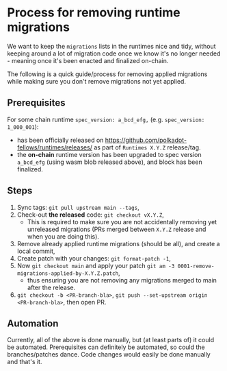 # Process for removing runtime migrations

We want to keep the `migrations` lists in the runtimes nice and tidy, without keeping around a lot of migration code once we know it's no longer needed - meaning once it's been enacted and finalized on-chain.

The following is a quick guide/process for removing applied migrations while making sure you don't remove migrations not yet applied.

## Prerequisites

For some chain runtime `spec_version: a_bcd_efg,` (e.g. `spec_version: 1_000_001`):
- has been officially released on https://github.com/polkadot-fellows/runtimes/releases/ as part of `Runtimes X.Y.Z` release/tag.
- the **on-chain** runtime version has been upgraded to spec version `a_bcd_efg` (using wasm blob released above), and block has been finalized.

## Steps

1. Sync tags: `git pull upstream main --tags`,
2. Check-out **the released** code: `git checkout vX.Y.Z`,
   - This is required to make sure you are not accidentally removing yet unreleased migrations (PRs merged between `X.Y.Z` release and when you are doing this).
3. Remove already applied runtime migrations (should be all), and create a local commit,
4. Create patch with your changes: `git format-patch -1`,
5. Now `git checkout main` and apply your patch `git am -3 0001-remove-migrations-applied-by-X.Y.Z.patch`,
   - thus ensuring you are not removing any migrations merged to main after the release.
6. `git checkout -b <PR-branch-bla>`, `git push --set-upstream origin <PR-branch-bla>`, then open PR.

## Automation

Currently, all of the above is done manually, but (at least parts of) it could be automated. Prerequisites can definitely be automated, so could the branches/patches dance. Code changes would easily be done manually and that's it.